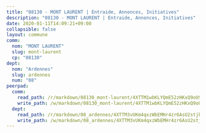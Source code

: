 ```yaml
---
title: "08130 - MONT LAURENT | Entraide, Annonces, Initiatives"
description: "08130 - MONT LAURENT | Entraide, Annonces, Initiatives"
date: 2020-01-11T14:09:21+09:00
collapsible: false
layout: commune
comm:
  nom: "MONT LAURENT"
  slug: mont-laurent
  cp: "08130"
dept:
  nom: "Ardennes"
  slug: ardennes
  num: "08"
peerpad:
  comm:
    read_path: /r/markdown/08130_mont-laurent/4XTTM1wbKLYQmE52zHKxQ9oU9HHRSzMDZvjYfwzaRmyksQ6Hy
    write_path: /w/markdown/08130_mont-laurent/4XTTM1wbKLYQmE52zHKxQ9oU9HHRSzMDZvjYfwzaRmyksQ6Hy-K3TgU4Ha57HaxQJ35UmBCNYkc1fQKVeV24sNT1i4vTbKFZ7E7hoH1zJZDqLoMrDUERpdYULx6iPGZ1JBifKPb6aHAA6NFZx4HBth96hZheHPQYf1W7hDdJTAj4hpMJkQ96V1h2EF
  dept:
    read_path: /r/markdown/08_ardennes/4XTTM3vUKm4qxzWbEMHr4zr6AsU2stjkKdsaY9uMbmhXjv9QM
    write_path: /w/markdown/08_ardennes/4XTTM3vUKm4qxzWbEMHr4zr6AsU2stjkKdsaY9uMbmhXjv9QM-K3TgUMB9u4JvtZdFBPfBexH6pGeKJREiRZLakfAxGDqg6fgd1ib6XHxM9tkwaYxqJV2qNTbboL5jGpTS7re5rUf5cB5fLzdnicM4aJkF5ZXmkvCRXEh5XT7432iWRZFby5MMVbKP
---
```


